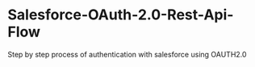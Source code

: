 # Salesforce-OAuth-2.0-Rest-Api-Flow
Step by step process of authentication with salesforce using OAUTH2.0 
